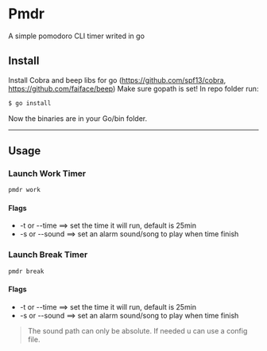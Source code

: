 # Pmdr
A simple pomodoro CLI timer writed in go

## Install
Install Cobra and beep libs for go (https://github.com/spf13/cobra, https://github.com/faiface/beep)
Make sure gopath is set!
In repo folder run: 
```sh
$ go install
```
Now the binaries are in your Go/bin folder.
_____________________________________________________________________________________________________________
## Usage

### Launch Work Timer
```sh
pmdr work
```
#### Flags
- -t or --time ==> set the time it will run, default is 25min
- -s or --sound ==> set an alarm sound/song to play when time finish

### Launch Break Timer
```sh
pmdr break
```
#### Flags
- -t or --time ==> set the time it will run, default is 25min
- -s or --sound ==> set an alarm sound/song to play when time finish

> The sound path can only be absolute. If needed u can use a config file.
